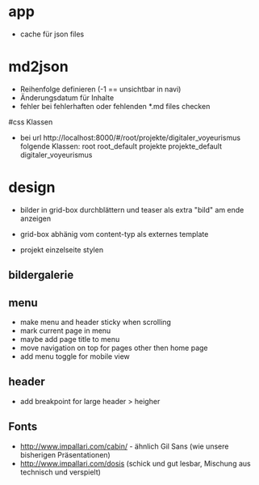 

# app
* cache für json files

# md2json
* Reihenfolge definieren (-1 == unsichtbar in navi)
* Änderungsdatum für Inhalte
* fehler bei fehlerhaften oder fehlenden *.md files checken

#css Klassen
* bei url http://localhost:8000/#/root/projekte/digitaler_voyeurismus folgende Klassen: root root_default projekte projekte_default digitaler_voyeurismus

# design
* bilder in grid-box durchblättern und teaser als extra "bild" am ende anzeigen
* grid-box abhänig vom content-typ als externes template


* projekt einzelseite stylen

## bildergalerie

## menu
* make menu and header sticky when scrolling
* mark current page in menu
* maybe add page title to menu
* move navigation on top for pages other then home page
* add menu toggle for mobile view

## header
* add breakpoint for large header > heigher

## Fonts
* http://www.impallari.com/cabin/ - ähnlich Gil Sans (wie unsere bisherigen Präsentationen)
* http://www.impallari.com/dosis (schick und gut lesbar, Mischung aus technisch und verspielt)